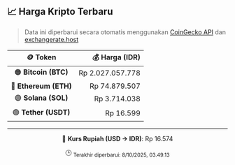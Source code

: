 

<!-- HARGA_KRIPTO -->
## 📈 Harga Kripto Terbaru

> Data ini diperbarui secara otomatis menggunakan [CoinGecko API](https://www.coingecko.com/) dan [exchangerate.host](https://exchangerate.host/)

<div align="center">

| 🪙 Token | 💰 Harga (IDR) |
|:------:|---------------:|
| 🟠 **Bitcoin (BTC)**   | Rp 2.027.057.778 |
| 🔵 **Ethereum (ETH)**  | Rp 74.879.507 |
| 🟣 **Solana (SOL)**    | Rp 3.714.038 |
| 🟢 **Tether (USDT)**   | Rp 16.599 |

---

💱 **Kurs Rupiah (USD → IDR)**: Rp 16.574

🕒 <sub>Terakhir diperbarui: 8/10/2025, 03.49.13</sub>

</div>
<!-- /HARGA_KRIPTO -->